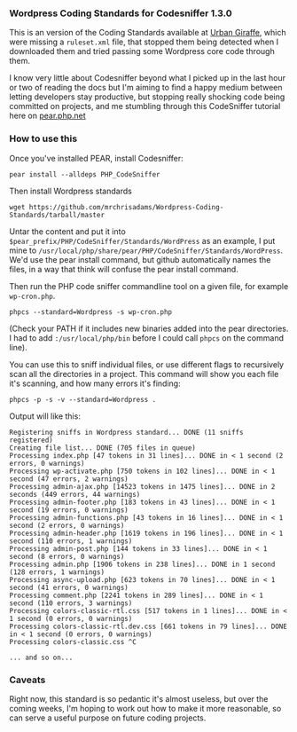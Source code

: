 ### Wordpress Coding Standards for Codesniffer 1.3.0

This is an version of the Coding Standards available at [Urban Giraffe][], which were missing a `ruleset.xml` file, that stopped them being detected when I downloaded them and tried passing some Wordpress core code through them. 

I know very little about Codesniffer beyond what I picked up in the last hour or two of reading the docs but I'm aiming to find a happy medium between letting developers stay productive, but stopping really shocking code being committed on projects, and me stumbling through this CodeSniffer tutorial here on [pear.php.net][]

### How to use this 

Once you've installed PEAR, install Codesniffer:

    pear install --alldeps PHP_CodeSniffer

Then install Wordpress standards

    wget https://github.com/mrchrisadams/Wordpress-Coding-Standards/tarball/master

Untar the content and put it into `$pear_prefix/PHP/CodeSniffer/Standards/WordPress` as an example, I put mine to `/usr/local/php/share/pear/PHP/CodeSniffer/Standards/WordPress`. We'd use the pear install command, but github automatically names the files, in a way that think will confuse the pear install command.

Then run the PHP code sniffer commandline tool on a given file, for example `wp-cron.php`. 

    phpcs --standard=Wordpress -s wp-cron.php

(Check your PATH if it includes new binaries added into the pear directories. I had to add `:/usr/local/php/bin` before I could call `phpcs` on the command line).

You can use this to sniff individual files, or use different flags to recursively scan all the directories in a project. This command will show you each file it's scanning, and how many errors it's finding:

    phpcs -p -s -v --standard=Wordpress .  

Output will like this:

    Registering sniffs in Wordpress standard... DONE (11 sniffs registered)
    Creating file list... DONE (705 files in queue)
    Processing index.php [47 tokens in 31 lines]... DONE in < 1 second (2 errors, 0 warnings)
    Processing wp-activate.php [750 tokens in 102 lines]... DONE in < 1 second (47 errors, 2 warnings)
    Processing admin-ajax.php [14523 tokens in 1475 lines]... DONE in 2 seconds (449 errors, 44 warnings)
    Processing admin-footer.php [183 tokens in 43 lines]... DONE in < 1 second (19 errors, 0 warnings)
    Processing admin-functions.php [43 tokens in 16 lines]... DONE in < 1 second (2 errors, 0 warnings)
    Processing admin-header.php [1619 tokens in 196 lines]... DONE in < 1 second (110 errors, 1 warnings)
    Processing admin-post.php [144 tokens in 33 lines]... DONE in < 1 second (8 errors, 0 warnings)
    Processing admin.php [1906 tokens in 238 lines]... DONE in 1 second (128 errors, 1 warnings)
    Processing async-upload.php [623 tokens in 70 lines]... DONE in < 1 second (41 errors, 0 warnings)
    Processing comment.php [2241 tokens in 289 lines]... DONE in < 1 second (110 errors, 3 warnings)
    Processing colors-classic-rtl.css [517 tokens in 1 lines]... DONE in < 1 second (0 errors, 0 warnings)
    Processing colors-classic-rtl.dev.css [661 tokens in 79 lines]... DONE in < 1 second (0 errors, 0 warnings)
    Processing colors-classic.css ^C

    ... and so on...

### Caveats

Right now, this standard is so pedantic it's almost useless, but over the coming weeks, I'm hoping to work out how to make it more reasonable, so can serve a useful purpose on future coding projects.

[pear.php.net]: http://pear.php.net/manual/en/package.php.php-codesniffer.coding-standard-tutorial.php
[Urban Giraffe]: http://urbangiraffe.com/articles/wordpress-codesniffer-standard/
